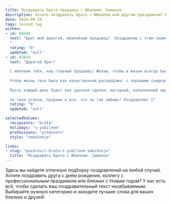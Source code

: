 ```yaml
---
title: Поздравить брата продавца с Юбилеем. Смешное
description: Хотите поздравить брата с Юбилеем или другим праздником? Наш ИИ создаст незабываемое поздравление, а вы обязательно выделитесь среди других.  
date: 2024-09-26
tags: second tag
wishes:
- id: 84248
  text: "Брат мой дорогой, юбилейный продавец!  Поздравляю с этим знаменательным событием!  Надеюсь, за столько лет ты научился не только продавать, но и  ловко уходить от назойливых покупателей и  с лёгкостью находить скидки себе любимому.  Желаю тебе океан позитива, горы денег (чтобы не приходилось всё продавать) и чтобы твой успех был  таким же стремительным, как  распродажа носков после футбольного матча! С юбилеем,  король торговли!
  "
  rating: "0"
  updated: "null"
- id: 42635
  text: "Дорогой брат!
  
  С юбилеем тебя, наш главный продавец! Желаю, чтобы в жизни всегда было только «хорошо» и «доступно»! Пусть удача будет как твой любимый товар - в остатках не иссякнет!
  
  Чтобы жизнь твоя была как качественная распродажа: с хорошими скидками на радость, приятными акциями на счастье и постоянным спросом на оптимизм!
  
  Пусть каждый день будет как удачная сделка: выгодный, наполненный приятными сюрпризами и без возвратов! А еще желаю, чтобы все твои плохие дни шли по акции «Купи один - Получи два в подарок»!
  
  За твои успехи, продажи и все, что ты так любишь! Поздравляю! 🎉"
  rating: "0"
  updated: "null"

selectedValues:
  recipients: "brata"
  holidays: "s-yubileem"
  professions: "prodavets"
  style: "smeshnoje"

links:
- slug: "pozdravit-brata-s-yubileem-smeshnoje"
  title: "Поздравить брата с Юбилеем. Смешное"
---
```


Здесь вы найдете отличную подборку поздравлений на любой случай.
Хотите поздравить друга с днём рождения, коллегу с профессиональным праздником или близких с Новым годом? У нас есть всё, чтобы сделать ваш поздравительный текст незабываемым. Выбирайте нужную категорию и находите лучшие слова для ваших близких и друзей!
